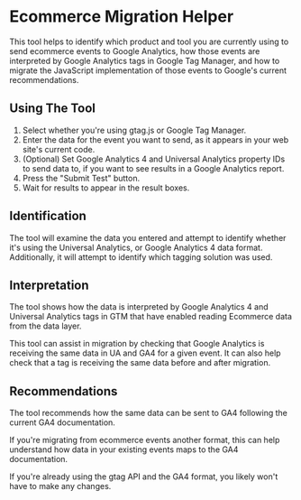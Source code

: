 # Ecommerce Migration Helper

This tool helps to identify which product and tool you are currently using to
send ecommerce events to Google Analytics, how those events are interpreted by
Google Analytics tags in Google Tag Manager, and how to migrate the JavaScript
implementation of those events to Google's current recommendations.

## Using The Tool

1.  Select whether you're using gtag.js or Google Tag Manager.
1.  Enter the data for the event you want to send, as it appears in your web
    site's current code.
1.  (Optional) Set Google Analytics 4 and Universal Analytics property IDs to
    send data to, if you want to see results in a Google Analytics report.
1.  Press the "Submit Test" button.
1.  Wait for results to appear in the result boxes.

## Identification

The tool will examine the data you entered and attempt to identify whether it's
using the Universal Analytics, or Google Analytics 4 data format. Additionally,
it will attempt to identify which tagging solution was used.

## Interpretation

The tool shows how the data is interpreted by Google Analytics 4 and Universal
Analytics tags in GTM that have enabled reading Ecommerce data from the data
layer.

This tool can assist in migration by checking that Google Analytics is
receiving the same data in UA and GA4 for a given event. It can also help
check that a tag is receiving the same data before and after migration.

## Recommendations

The tool recommends how the same data can be sent to GA4 following the current
GA4 documentation.

If you're migrating from ecommerce events another format, this can help
understand how data in your existing events maps to the GA4 documentation.

If you're already using the gtag API and the GA4 format, you likely won't have
to make any changes.
